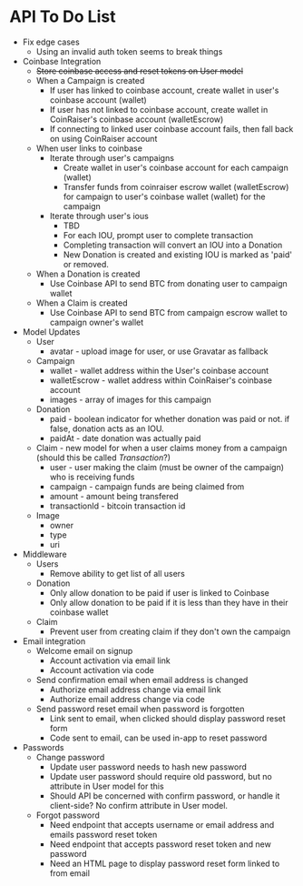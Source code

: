 # API To Do List

- Fix edge cases
  - Using an invalid auth token seems to break things
- Coinbase Integration
  - ~~Store coinbase access and reset tokens on User model~~
  - When a Campaign is created
    - If user has linked to coinbase account, create wallet in user's coinbase account (wallet)
    - If user has not linked to coinbase account, create wallet in CoinRaiser's coinbase account (walletEscrow)
    - If connecting to linked user coinbase account fails, then fall back on using CoinRaiser account
  - When user links to coinbase
    - Iterate through user's campaigns
      - Create wallet in user's coinbase account for each campaign (wallet)
      - Transfer funds from coinraiser escrow wallet (walletEscrow) for campaign to user's coinbase wallet (wallet) for the campaign
    - Iterate through user's ious
      - TBD
      - For each IOU, prompt user to complete transaction
      - Completing transaction will convert an IOU into a Donation
      - New Donation is created and existing IOU is marked as 'paid' or removed.
  - When a Donation is created
    - Use Coinbase API to send BTC from donating user to campaign wallet
  - When a Claim is created
    - Use Coinbase API to send BTC from campaign escrow wallet to campaign owner's wallet
- Model Updates
  - User
    - avatar - upload image for user, or use Gravatar as fallback
  - Campaign
    - wallet - wallet address within the User's coinbase account
    - walletEscrow - wallet address within CoinRaiser's coinbase account
    - images - array of images for this campaign
  - Donation
    - paid - boolean indicator for whether donation was paid or not. if false, donation acts as an IOU.
    - paidAt - date donation was actually paid
  - Claim - new model for when a user claims money from a campaign (should this be called *Transaction*?)
    - user - user making the claim (must be owner of the campaign) who is receiving funds
    - campaign - campaign funds are being claimed from
    - amount - amount being transfered
    - transactionId - bitcoin transaction id
  - Image
    - owner
    - type
    - uri
- Middleware
  - Users
    - Remove ability to get list of all users
  - Donation
    - Only allow donation to be paid if user is linked to Coinbase
    - Only allow donation to be paid if it is less than they have in their coinbase wallet
  - Claim
    - Prevent user from creating claim if they don't own the campaign
- Email integration
  - Welcome email on signup
    - Account activation via email link
    - Account activation via code
  - Send confirmation email when email address is changed
    - Authorize email address change via email link
    - Authorize email address change via code
  - Send password reset email when password is forgotten
    - Link sent to email, when clicked should display password reset form
    - Code sent to email, can be used in-app to reset password
- Passwords
  - Change password
    - Update user password needs to hash new password
    - Update user password should require old password, but no attribute in User model for this
    - Should API be concerned with confirm password, or handle it client-side? No confirm attribute in User model.
  - Forgot password
    - Need endpoint that accepts username or email address and emails password reset token
    - Need endpoint that accepts password reset token and new password
    - Need an HTML page to display password reset form linked to from email

